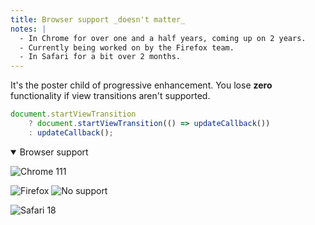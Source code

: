 ```yaml
---
title: Browser support _doesn't matter_
notes: |
  - In Chrome for over one and a half years, coming up on 2 years.
  - Currently being worked on by the Firefox team.
  - In Safari for a bit over 2 months.
---
```


It's the poster child of progressive enhancement. You lose **zero** functionality if view transitions aren't supported.

```js
document.startViewTransition
	? document.startViewTransition(() => updateCallback())
	: updateCallback();
```

<details open>
<summary>Browser support</summary>
<div class="browser-support">

![Chrome](/Chrome.svg) 111

![Firefox](/Firefox.svg) ![No support](/No.svg)

![Safari](/Safari.svg) 18

</div>
</details>

